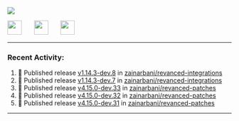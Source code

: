 <p align="left">
  <!-- Typing SVG by DenverCoder1 - https://github.com/DenverCoder1/readme-typing-svg -->
  <a href="https://github.com/DenverCoder1/readme-typing-svg">
    <img src="https://readme-typing-svg.demolab.com/?lines=Hello%2E%2E%2E;Im%20Zain;&font=Fira%20Code&center=false&width=440&height=45&color=00FFFF&vCenter=true&pause=1000&size=22" /></a>
</p>

<p align="left">
  <a href="https://www.youtube.com/@zainarbani"><img width="32px" src="https://www.freeiconspng.com/uploads/youtube-subscribe-png-youtube-subscribe-to-5.png"/></a>
  &#8287;&#8287;&#8287;&#8287;&#8287;
  <a href="mailto:zaintsyariev@gmail.com"><img width="32px" src="https://www.freeiconspng.com/uploads/email-icon--100-flat-vol-2-iconset--graphicloads-18.png"/></a>
  &#8287;&#8287;&#8287;&#8287;&#8287;
  <a href="https://t.me/AnotherZain"><img width="32px" src="https://www.freeiconspng.com/uploads/telegram-icon-1.png"></a>
</p>

---

<h3>Recent Activity:</h3>

<!-- https://github.com/jamesgeorge007/github-activity-readme -->
<!--START_SECTION:activity-->
1. 🚀 Published release [v1.14.3-dev.8](https://github.com/zainarbani/revanced-integrations/releases/tag/v1.14.3-dev.8) in [zainarbani/revanced-integrations](https://github.com/zainarbani/revanced-integrations)
2. 🚀 Published release [v1.14.3-dev.7](https://github.com/zainarbani/revanced-integrations/releases/tag/v1.14.3-dev.7) in [zainarbani/revanced-integrations](https://github.com/zainarbani/revanced-integrations)
3. 🚀 Published release [v4.15.0-dev.33](https://github.com/zainarbani/revanced-patches/releases/tag/v4.15.0-dev.33) in [zainarbani/revanced-patches](https://github.com/zainarbani/revanced-patches)
4. 🚀 Published release [v4.15.0-dev.32](https://github.com/zainarbani/revanced-patches/releases/tag/v4.15.0-dev.32) in [zainarbani/revanced-patches](https://github.com/zainarbani/revanced-patches)
5. 🚀 Published release [v4.15.0-dev.31](https://github.com/zainarbani/revanced-patches/releases/tag/v4.15.0-dev.31) in [zainarbani/revanced-patches](https://github.com/zainarbani/revanced-patches)
<!--END_SECTION:activity-->

---
